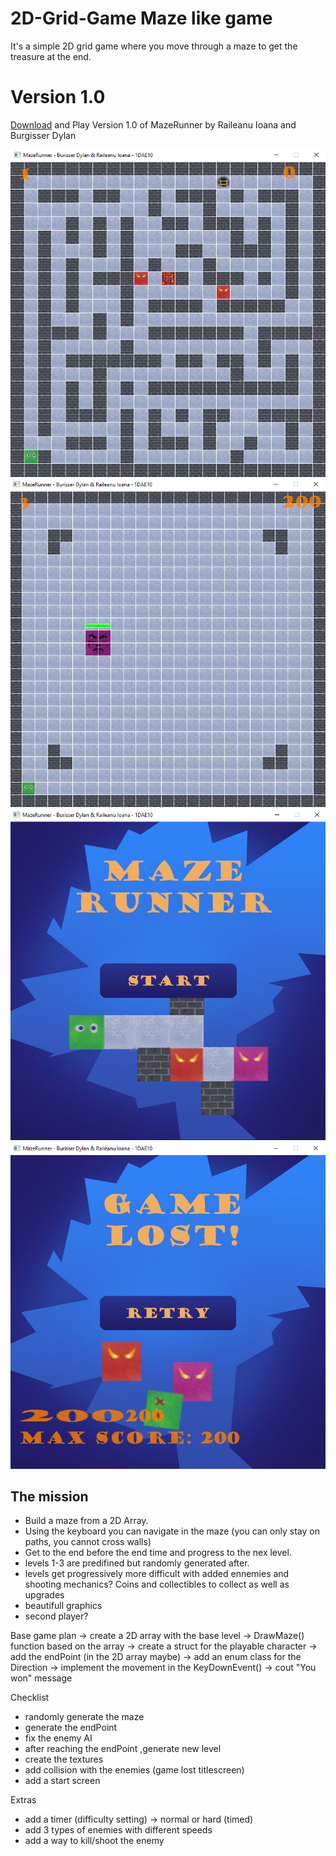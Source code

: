 # 2D-Grid-Game Maze like game
It's a simple 2D grid game where you move through a maze to get the treasure at the end.

# Version 1.0
[Download](https://github.com/DijiOfficial/2D-Grid-Game/releases/tag/MazeRunner_v1.0) and Play Version 1.0 of MazeRunner by Raileanu Ioana and Burgisser Dylan

![Level reference](Resources/level.PNG)
![Boss Room reference](Resources/bossRoom.PNG)
![Start Menu reference](Resources/menu.PNG)
![End Menu reference](Resources/endScreen.PNG)

## The mission

- Build a maze from a 2D Array.
- Using the keyboard you can navigate in the maze (you can only stay on paths, you cannot cross walls)
- Get to the end before the end time and progress to the nex level.
- levels 1-3 are predifined but randomly generated after.
- levels get progressively more difficult with added ennemies and shooting mechanics? Coins and collectibles to collect as well as upgrades
- beautifull graphics
- second player?

Base game plan
  -> create a 2D array with the base level
  -> DrawMaze() function based on the array
  -> create a struct for the playable character 
  -> add the endPoint (in the 2D array maybe)
  -> add an enum class for the Direction
  -> implement the movement in the KeyDownEvent()
  -> cout "You won" message

Checklist
 - randomly generate the maze
 - generate the endPoint 
 - fix the enemy AI 
 - after reaching the endPoint ,generate new level
 - create the textures
 - add collision with the enemies (game lost titlescreen)
 - add a start screen

Extras
 - add a timer (difficulty setting) -> normal or hard (timed)
 - add 3 types of enemies with different speeds
 - add a way to kill/shoot the enemy 

